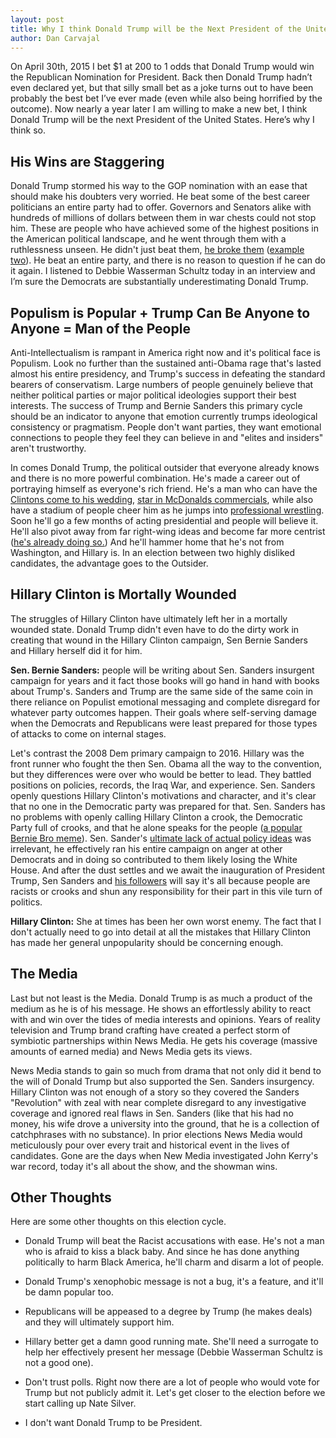 ```yaml
---
layout: post
title: Why I think Donald Trump will be the Next President of the United States
author: Dan Carvajal
---
```

On April 30th, 2015 I bet $1 at 200 to 1 odds that Donald Trump would win the Republican Nomination for President. Back then Donald Trump hadn’t even declared yet, but that silly small bet as a joke turns out to have been probably the best bet I’ve ever made (even while also being horrified by the outcome). Now nearly a year later I am willing to make a new bet, I think Donald Trump will be the next President of the United States. Here’s why I think so.

## His Wins are Staggering
Donald Trump stormed his way to the GOP nomination with an ease that should make his doubters very worried. He beat some of the best career politicians an entire party had to offer. Governors and Senators alike with hundreds of millions of dollars between them in war chests could not stop him. These are people who have achieved some of the highest positions in the American political landscape, and he went through them with a ruthlessness unseen. He didn't just beat them, [he broke them](https://youtu.be/wzh7z9aHil8) ([example two](https://youtu.be/DdCYMvaUcrA)). He beat an entire party, and there is no reason to question if he can do it again. I listened to Debbie Wasserman Schultz today in an interview and I’m  sure the Democrats are substantially underestimating Donald Trump.

## Populism is Popular + Trump Can Be Anyone to Anyone = Man of the People
Anti-Intellectualism is rampant in America right now and it's political face is Populism. Look no further than the sustained anti-Obama rage that's lasted almost his entire presidency, and Trump's success in defeating the standard bearers of  conservatism. Large numbers of people genuinely believe that neither political parties or major political ideologies support their best interests. The success of Trump and Bernie Sanders this primary cycle should be an indicator to anyone that emotion currently trumps ideological consistency or pragmatism. People don't want parties, they want emotional connections to people they feel they can believe in and "elites and insiders" aren't trustworthy.

In comes Donald Trump, the political outsider that everyone already knows and there is no more powerful combination. He's made a career out of portraying himself as everyone's rich friend. He's a man who can have the [Clintons come to his wedding](http://abcnews.go.com/Politics/trump-money-drew-hillary-clinton-wedding/story?id=32936868), [star in McDonalds commercials](https://youtu.be/W4QNXnNftWk), while also have a stadium of people cheer him as he jumps into [professional wrestling](http://gph.is/1TQlP1d). Soon he'll go a few months of acting presidential and people will believe it. He'll also pivot away from far right-wing ideas and become far more centrist ([he's already doing so.](http://www.msnbc.com/msnbc/donald-trump-flip-flops-taxes-wages-he-turns-focus-general-election)) And he'll hammer home that he's not from Washington, and Hillary is. In an election between two highly disliked candidates, the advantage goes to the Outsider.

## Hillary Clinton is Mortally Wounded
The struggles of Hillary Clinton have ultimately left her in a mortally wounded state. Donald Trump didn't even have to do the dirty work in creating that wound in the Hillary Clinton campaign, Sen Bernie Sanders and Hillary herself did it for him.

**Sen. Bernie Sanders:** people will be writing about Sen. Sanders insurgent campaign for years and it fact those books will go hand in hand with books about Trump's. Sanders and Trump are the same side of the same coin in there reliance on Populist emotional messaging and complete disregard for whatever party outcomes happen. Their goals where self-serving damage when the Democrats and Republicans were least prepared for those types of attacks to come on internal stages.

Let's contrast the 2008 Dem primary campaign to 2016. Hillary was the front runner who fought the then Sen. Obama all the way to the convention, but they differences were over who would be better to lead. They battled positions on policies, records, the Iraq War, and experience. Sen. Sanders openly questions Hillary Clinton's motivations and character, and it's clear that no one in the Democratic party was prepared for that. Sen. Sanders has no problems with openly calling Hillary Clinton a crook, the Democratic Party full of crooks, and that he alone speaks for the people ([a popular Bernie Bro meme](https://cdn.meme.am/instances/66898841.jpg)). Sen. Sander's [ultimate lack of actual policy ideas](http://www.nydailynews.com/opinion/transcript-bernie-sanders-meets-news-editorial-board-article-1.2588306) was irrelevant, he effectively ran his entire campaign on anger at other Democrats and in doing so contributed to them likely losing the White House. And after the dust settles and we await the inauguration of President Trump, Sen Sanders and [his followers](http://www.vox.com/2016/5/6/11606676/daily-show-bernie-sanders-bros) will say it's all because people are racists or crooks and shun any responsibility for their part in this vile turn of politics.

**Hillary Clinton:** She at times has been her own worst enemy. The fact that I don't actually need to go into detail at all the mistakes that Hillary Clinton has made her general unpopularity should be concerning enough.

## The Media
Last but not least is the Media. Donald Trump is as much a product of the medium as he is of his message. He shows an effortlessly ability to react with and win over the tides of media interests and opinions. Years of reality television and Trump brand crafting have created a perfect storm of symbiotic partnerships within News Media. He gets his coverage (massive amounts of earned media) and News Media gets its views.

News Media stands to gain so much from drama that not only did it bend to the will of Donald Trump but also supported the Sen. Sanders insurgency. Hillary Clinton was not enough of a story so they covered the Sanders "Revolution" with zeal with near complete disregard to any investigative coverage and ignored real flaws in Sen. Sanders (like that his had no money, his wife drove a university into the ground, that he is a collection of catchphrases with no substance). In prior elections News Media would meticulously pour over every trait and historical event in the lives of candidates. Gone are the days when New Media investigated John Kerry's war record, today it's all about the show, and the showman wins.

## Other Thoughts
Here are some other thoughts on this election cycle.

* Donald Trump will beat the Racist accusations with ease. He's not a man who is afraid to kiss a black baby. And since he has done anything politically to harm Black America, he'll charm and disarm a lot of people.

* Donald Trump's xenophobic message is not a bug, it's a feature, and it'll be damn popular too.

* Republicans will be appeased to a degree by Trump (he makes deals) and they will ultimately support him.

* Hillary better get a damn good running mate. She'll need a surrogate to help her effectively present her message (Debbie Wasserman Schultz is not a good one).

* Don't trust polls. Right now there are a lot of people who would vote for Trump but not publicly admit it. Let's get closer to the election before we start calling up Nate Silver.

* I don't want Donald Trump to be President.
